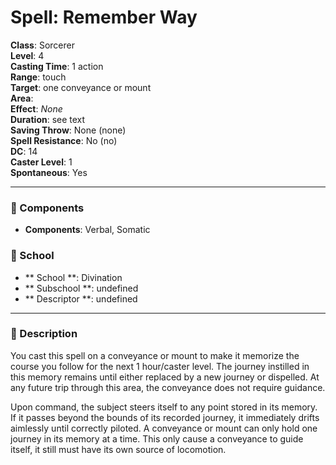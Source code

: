 
# Spell: Remember Way
**Class**: Sorcerer  
**Level**: 4  
**Casting Time**: 1 action  
**Range**: touch  
**Target**: one conveyance or mount  
**Area**:   
**Effect**: _None_  
**Duration**: see text  
**Saving Throw**: None (none)  
**Spell Resistance**: No (no)  
**DC**: 14  
**Caster Level**: 1  
**Spontaneous**: Yes

---

### 🔮 Components
- **Components**: Verbal, Somatic

### 🏫 School
- ** School **: Divination
- ** Subschool **: undefined
- ** Descriptor **: undefined
---

### 📜 Description
You cast this spell on a conveyance or mount to make it memorize the course you follow for the next 1 hour/caster level. The journey instilled in this memory remains until either replaced by a new journey or dispelled. At any future trip through this area, the conveyance does not require guidance. 

Upon command, the subject steers itself to any point stored in its memory. If it passes beyond the bounds of its recorded journey, it immediately drifts aimlessly until correctly piloted. A conveyance or mount can only hold one journey in its memory at a time. This only cause a conveyance to guide itself, it still must have its own source of locomotion.
